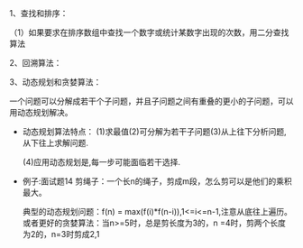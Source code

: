1、查找和排序：

（1）如果要求在排序数组中查找一个数字或统计某数字出现的次数，用二分查找算法 

2、回溯算法：

3、动态规划和贪婪算法：

 一个问题可以分解成若干个子问题，并且子问题之间有重叠的更小的子问题，可以用动态规划解决。

+  动态规划算法特点： (1)求最值(2)可分解为若干子问题(3)从上往下分析问题,从下往上求解问题.

   (4)应用动态规划是,每一步可能面临若干选择.

+ 例子:面试题14
剪绳子：一个长n的绳子，剪成m段，怎么剪可以是他们的乘积最大。

   典型的动态规划问题：f(n) = max(f(i)*f(n-i)),1<=i<=n-1,注意从底往上遍历。
   或者更好的贪婪算法：当n>=5时，总是剪长度为3的，n =4时，剪两个长度为2的，n=3时剪成2,1 